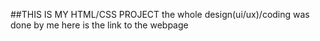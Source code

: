 ##THIS IS MY HTML/CSS PROJECT
the whole design(ui/ux)/coding was done by me
here is the link to the webpage
